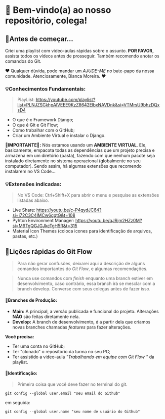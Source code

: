 # 👋 Bem-vindo(a) ao nosso repositório, colega! 

## 📌Antes de começar...

Criei uma playlist com video-aulas rápidas sobre o assunto. **POR FAVOR,** assista todos os vídeos antes de prosseguir. Também recomendo anotar os comandos do Git. 

❤ Qualquer dúvida, pode mandar um _AJUDE-ME_ no bate-papo da nossa comunidade. Atenciosamente, Bianca Moreira. ❤

### **💡Conhecimentos Fundamentais:** 

> PlayList: https://youtube.com/playlist?list=PLNJZSGkhpAlVEEE9KzZ8642ElbxNAVDnk&si=VTMrsU9bhzDQxsD4

- O que é o Framework Django;
- O que é Git e Git Flow;
- Como trabalhar com o GitHub;
- Criar um Ambiente Virtual e instalar o Django.

**🛑IMPORTANTE🛑:** Nós estamos usando um **AMBIENTE VIRTUAL**. Ele, basicamente, empacota todas as dependências que um projeto precisa e armazena em um diretório (pasta), fazendo com que nenhum pacote seja instalado diretamente no sistema operacional (globalmente no seu computador). Sendo assim, há algumas extensões que recomendo instalarem no VS Code...

### **💡Extensões indicadas:**

>No VS Code: Ctrl+Shift+X para abrir o menu e pesquise as extensões listadas abaixo.

- Live Share: https://youtu.be/c-P4qydJC64?si=i72C3C4IMCw6gqtG&t=108
- Pyhton Environment Manager: https://youtu.be/qJRjm2HZz0M?si=M9TgQGJGJkcTgH5R&t=315 
- Material Icon Themes (coloca icones para identificação de arquivos, pastas, etc.)

## 📌Lições rápidas do Git Flow

>Para não gerar confusões, deixarei aqui a descrição de alguns comandos importantes do *Git Flow*, e algumas recomendações. 


>Nunca use comandos com _finish_ enquanto uma branch estiver em desenvolvimento, caso contrário, essa branch irá se mesclar com a branch develop. Converse com seus colegas antes de fazer isso.

#### 🔎Branches de Produção:

- **Main:** A principal, a versão publicada e funcional do projeto. Alterações **NÃO** são feitas diretamente nela.
- **Develop:** A branch de desenvolvimento, é a partir dela que criamos novas branches chamadas _features_ para fazer alterações.

**Você precisa:**

- Ter uma conta no GitHub;
- Ter "clonado" o repositório da turma no seu PC;
- Ter assistido a video-aula  _"Trabalhando em equipe com Git Flow
"_ da playlist.


#### 🔎Identificação: 
>Primeira coisa que você deve fazer no terminal do git.

    git config --global user.email "seu email do Github"

em  seguida:

    git config --global user.name "seu nome de usuário do Github"